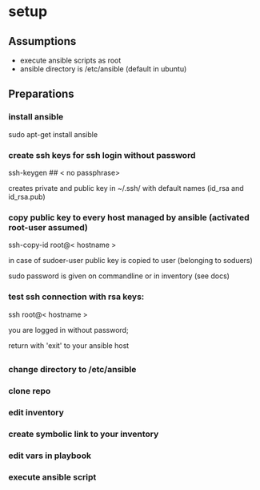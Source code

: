 # setup 


## Assumptions

* execute ansible scripts as root
* ansible directory is /etc/ansible (default in ubuntu)

## Preparations

### install ansible
 
 sudo apt-get install ansible


### create ssh keys for ssh login without password

 ssh-keygen  ##  < no passphrase>

 creates private and public key in ~/.ssh/ with default names (id_rsa and id_rsa.pub)
 
### copy public key to every host managed by ansible (activated root-user assumed)

 ssh-copy-id root@< hostname >

 in case of sudoer-user public key is copied to user (belonging to soduers)
 
 sudo password is given on commandline or in inventory (see docs)

### test ssh connection with rsa keys:

 ssh root@< hostname >

 you are logged in without password;

 return with 'exit' to your ansible host

##

### change  directory to /etc/ansible
 

### clone repo


### edit inventory 


### create symbolic link to your inventory


### edit vars in playbook


### execute ansible script










